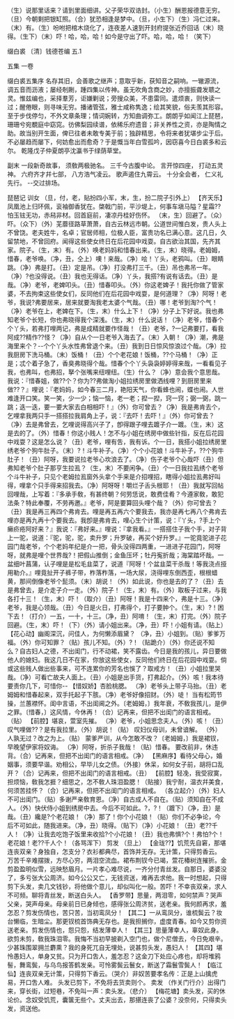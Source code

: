 <!-- { "loadSidebar": true } -->
（生）说那里话来？请到里面细讲。父子荣华双诰封。（小生）酬恩报德意无穷。（旦）今朝剩把银缸照。（合）犹恐相逢是梦中。（旦，小生下）（生）冯仁过来。（末）有。（生）吩咐把棺木烧化了，连夜差人速到开封府提张近乔回话（末）晓得。（生下）（末）吓！哈，哈，哈！如今是守出了吓。哈，哈，哈！（笑下）

缀白裘 〔清〕钱德苍编 五.1
 
 
五集 
一卷
 
缀白裘五集序
名存其旧，会善歌之继声；意取乎新，获知音之嗣响。一辙源流，调五音而沥液；屡经剞劂，踵四集以传神。虽无吹角含商之妙，亦擅振聋发聩之灵。惟兹编也，采择羣芳，讵嫌剿说；旁搜众美，不患雷同。遣烦衷，则快读一过；醒倦眼，则寻味无穷。播诸管弦，雅士咸称隽逸；绘其笑貌，俗夫羡其形容。至于步伐停匀，不外文章条理；情词婉转，方知曲调弥工。朗朗乎如闻江上琵琶，珊珊兮宛覩庭中窈窕。彷佛梨园续谱，依稀乐府遗音；非关养性之资，亦是陶情之助。故当别开生面，俾已往者未敢专美于前；独辟精思，令将来者犹堪步尘于后。不必屡趋而屡下，何妨愈出而愈奇？于是慨当年白雪孤吟，因窃喜今日白裘多和云尔。
乾隆戊子仲夏朗亭沈瀛书于绿荫草堂。
 
副末
一段新奇故事，
须敎两极驰名。
三千今古腹中论。
言开惊四座，
打动五灵神。
六府齐才幷七部，
八方浩气凌云。
歌声遏住九霄云。
十分全会者，
仁义礼先行。
--交过排场。
 
琵琶记
训女
（旦，付，老，贴扮四小军，末，生，扮二院子引外上）
【齐天乐】凤凰池上归环佩，衮袖御香犹在。棨戟门前，平沙堤上，何事车塡马隘？星霜??怕玉铉无功，赤舄非材。回首庭前，凄凉丹桂好伤怀。
（末，生）回避了。（众）吓。（众下）（外）芜蘼径路草萧萧，自古云林远市朝。公道世间惟白发，贵人头上不曾饶。老夫姓牛，名卓；官居师相，位极人臣，富贵功名已满心意。这几日，久留禁地，不曾回府。闻得这些使女终日在后花园中戏耍。自古欲治其国，先齐其家。院子。（生，末）有。（外）唤老妈妈和惜春出来。（生，末）晓得。老姆姆，惜春，老爷唤。（净，丑，仝上）噢！来哉。（净）哙！丫头，老鸦叫。（丑）眼睛跳。（净）弗是打。（丑）定是吊。（净）打没弗打三千。（丑）吊也弗吊一年。（净）?也没得说。（丑）我也无得话。（净）丫头，我搭?有说有话去。（丑）是哉。（净）老爷，老婢叩头。（丑）惜春叩头。（外）你这老婢子！我托你做了管家婆，不去拘束这些使女们，反同他们在后花园中戏耍，是何道理？（净）阿呀！老爷，我说?弗要居来，居来就要淘我老太婆个气哉。（丑）哪！老爷到淘?个气！（净）老爷在上，老婢在下。（生，末）什么上下！（净）分子上下好说。我也弗知老爷个长短，你也弗晓得我个深浅。（生，末）什么说话！（净）老爷，惜春个个丫头，若弗打哩两记，弗是成精就要作怪哉！（丑）老爷，?一记弗要打，看我阿成??精作??怪？（净）自从个一日老爷入海去了。（末）入朝！（净）潮，弗是海里来个？--个个丫头水性弗曾退个来。（丑）我到日日惊风惊浪过个哉。（净）拉我厨房下洗马桶。（末）饭桶！（丑）个个老花娘！饭桶，??个马桶！（净）正是；忒个着子急了，香臭弗晓得个哉。惜春个个丫头袅袅婷婷得来哉，一看看见子我，也弗叫，也弗招，拏个张嘴来纽哩纽。（生）什么？（净）意会我个意思哉。我说：『惜春姐，做??个？你为??弗做淘小姐拉绣房里做洒线哩？到厨房里来做??？』哩说：『老妈妈，如今春三二月，艳阳天气，你看蜂也闹，蝶也闹。人世难逢开口笑。笑一笑，少一少；恼一恼，老一老；揑一揑，窍一窍；弼一弼，跳一跳；迭一迭，要一要大家去白相相吓！』（外）你可曾去？（净）我是弗肯去个，乞哩拿我两只手一搭搭拉我肩角上子，说：『去吓！去吓！』（外）你可曾去？（净）去是弗曾去，乞哩说得高兴子了，卽得跟子哩去踱子介一踱。（生，末）这是去的了。（外）惜春！你这小贱人！怎不与小姐在绣房中做些针指，反在后花园中戏耍？这是怎么说？（丑）老爷，哩有吿，我有诉。个一日，我搭小姐拉绣房里绣老爷个狗牛肚子。（末）?！斗牛补子。（净）个个小花娘！斗牛补子，??个狗牛肚子！（丑）阿呀，我要说拉老爷心坎浪去了。（净）伤子老爷个心哉吓（丑）但弗知老爷个肚子那亨生拉厾？（生，末）不要闲争。（丑）个一日我拉厾绣个老爷个斗牛补子，只见个老姆拉厾窗外头拿个手来是介招哩招，瞎得小姐拉厾弗好叫得，哩拿个只手得来招我去。（净）阿呀呀！嚼烂子舌头根耶！（丑）我就写回帖回哩哉，上写着：『多承手敎，有甚终朝？何劳恁说，敢费佳肴？今遵家敎，敢犯法条？特此奉覆，不劳再邀。』老爷，阿是要算回头哩个哉？（外）你可曾去？（丑）我是再三再四个弗肯去。哩是再五再六个要我去，我亦是再七再八个弗肯去哩亦是再九再十个要我去。我卽是弗肯去，哩心生个计策，说：『丫头，?手上个癞疥疮阿好来？』我说：『弗好来。』哩说：『拿我看。』一搭搭住子我个手，对子背上一驼，说道：『驼，驼，驼，卖升罗；升罗破，再买个好升罗。』一驼竟驼进子花园门哉老爷，个个老妈年纪是介一把，骨头没得四两重，一进进子花园门，阿呀呀，就弗是哩个世界哉?！把假山推倒；金鱼压坏；牡丹寃折哉；海棠踏坏哉。一盆细叶菖蒲，认子哩是是松毛韭菜了，说道『阿呀！个盆韭菜干杀哉！等我浇点挜用勒介。』哩竟扯开子裤子带，柞落柞落，一场大尿，浇得哩东倒西歪，根根蜡黄，那间倒像老爷个髭须。（末）胡说！（外）如此说，你也是去的了？（丑）去是弗曾去，是介走子介一走。（外）院子！（生，末）有。（外）取板子过来，与我各打十三！（生，末）吓！（取介）（丑）阿呀！我是十四来个，弗是十三。（净）老爷，我是心领哉。（丑）今日是火日，打弗得个，打子要肿个。（生，末）?！困下去！（打介）一五，一十，十三。（净，丑）阿唷！（生，末）打完。（外）院子回避。（生，末）吓！（下）（外）请小姐出来。（净，丑）吓！小姐有请。（贴上）
【花心动】幽阁深沉，问佳人，为何懒添眉黛？
（净，丑）小姐到。（贴）爹爹万福。（外）你可知罪？（贴）孩儿不知。（外）?！（贴跪介）（外）你还说不知么？自古妇人之德，不出闺门，行不动裙，笑不露齿。今日是我的孩儿，异日要做他人的媳妇。我这几日不在家，你放这些使女，反同他们终日在后花园中戏耍。倘或这些贱人做出些事来，可不连累你的芳名也悞了？取戒方！（丑）小姐拉里哭哉。（净）可看亡故夫人面上。（丑）小姐是出手货，打弗起介。（外）咳！我本待要责你几下，可惜你--
【惜奴娇】杏脸桃腮。
（净）老爷头上带子马抬。（丑）老姆姆和惜春起来，双手托起子下胲。（净）老爷好像招财。（外）唗！
当有松筠节操，兰蕙襟怀。闺中言语，不出闺阃之外。〔老姆姆，〕我年衰，不敎我孩儿，是伊之罪。〔惜春，〕这风情，今休再！（合）记再来，但把不出闺门的语言相戒。（贴）
【前腔】堪哀，萱室先摧。
（净）老爷，小姐思念夫人。（外）咳！（丑）叹气哩做??？是有我拉里。（外）胡说！（贴）
叹妇仪母训，未曾谙解。
（外）人孰无过？改之为上。（贴）
蒙爹严训，从今怎敢不改？〔老姆姆，〕我是裙钗，早晚望伊家将奴诲。
（净）阿呀，折杀子我哉！（贴）惜春。
要改前非，休违背。（合）记再来，但把不出闺门的语言相戒。（净）
【黑麻序】看待父母心，婚姻事，须要早谐。劝相公，早毕儿女之债。（外接）休呆，如何女子前，胡将口乱开？（合）记再来，但把不出闺门的语言相戒。（丑）
【前腔】轻凂，我受寂寞，担烦恼，敎我怎捱？细思之，怎不敎人珠泪盈腮！（贴接）我宁耐，温衣幷美食，何须苦挂怀？（合）记再来，但把不出闺门的语言相戒。
（各立起介）（外）妇人不可出闺门。（贴）多谢严亲敎育恩。（净）自古成人不自在。（贴）须知自在不成人。（外）快伏侍小姐到绣房中去。今后不可如此。?，?！（踱下）（净，丑）是哉。（丑）纔是?个老花娘！（净）那了！你个小花娘！（贴）你们不必争论，今后不可如此，随我进来。（净，丑）晓得。（贴下）（净）小花娘！（丑）老??千人！（净）让我去吃饱子饭里来收拾?个小花娘！（丑）我也弗惧?个！弗怕?个！老花娘！老??千人个！（各骂浑下）
剪发
（旦上）
【金珑??】饥荒先自窘，那堪连丧双亲？身独自，怎支分？衣衫都典尽，首饰并无存。无计策，只得剪香云。
万苦千辛难摆拨，方尽心穷，两泪空流血。裙布荆钗今已竭，萱花椿树连摧折。金剪盈盈明似雪，远映愁眉月。一片孝心难尽说，一齐分付青丝发。自那日，婆婆没了，多亏张大公周济。如今公公又亡，无钱资送，难再去求他。我一时想起，只得剪下头发，卖几文钱钞，将他做个意儿，却似叫化一般。苦吓！不幸丧双亲，求人不可频。聊将青丝发，断送白头人。
【香罗带】思量，两泪零，如何禁声？哭声父亲，哭声母亲。母亲前日已身倾也，感得张公周济贫，送老亲。我何颜再求，羞怎忍？剪发伤情也，苦只苦，当初鸾凤分！
【其二】一从鸾凤分，谁梳鬓云？妆台懒临，生暗尘。那更钗梳首饰典无存也。是我担搁你，虚度青春。如今又剪你资送老亲。剪发伤情也，怨只怨，结发薄幸人！
【其三】思量薄幸人，辜奴此身。欲剪未剪，敎我珠泪零。我悔不当初早披剃入空门也，做个尼僧去，今日免艰辛。少甚珠围翠拥兰麝熏？我的身死兀自无埋处，说甚剪头发，愚妇人！
【其四】堪怜愚妇人，单身又贫。只为开口吿人，羞怎忍？这金刀下处应心疼也，却将堆鸦髻，舞鸾鬓，与乌鸟报答鹤发亲。可怜雾鬓云鬟女，断送了霜鬟雪鬓人！
【临江仙】连丧双亲无计策，只得剪下香云。（哭介）非奴苦要孝名传：正是上山擒虎易，开口吿人难。
头发已剪下，不免将去货卖则个。
卖发
（作关门行介）出得门来，穿长街，过短巷，不免叫一声：卖头发。（悲介）
【梅花塘】卖头发，买的休论价。念奴受饥荒，囊箧无些个。丈夫出去，那揕连丧了公婆？没奈何，只得卖头发，资送他。
